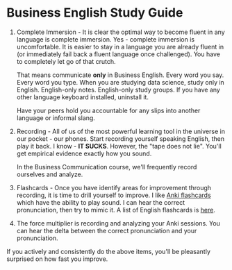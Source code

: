 Business English Study Guide
=====

1. Complete Immersion - It is clear the optimal way to become fluent in any language is complete immersion. Yes - complete immersion is uncomfortable. It is easier to stay in a language you are already fluent in (or immediately fail back a fluent language once challenged). You have to completely let go of that crutch.

    That means communicate __only__ in Business English. Every word you say. Every word you type. When you are studying data science, study only in English. English-only notes. English-only study groups. If you have any other language keyboard installed, uninstall it.

    Have your peers hold you accountable for any slips into another language or informal slang.

1. Recording - All of us of the most powerful learning tool in the universe in our pocket - our phones. Start recording yourself speaking English, then play it back. I know - __IT SUCKS__. However, the "tape does not lie". You'll get empirical evidence exactly how you sound.

    In the Business Communication course, we'll frequently record ourselves and analyze.

1. Flashcards - Once you have identify areas for improvement through recording, it is time to drill yourself to improve. I like [Anki flashcards](https://apps.ankiweb.net/) which have the ability to play sound. I can hear the correct pronunciation, then try to mimic it. A list of English flashcards is [here](https://ankiweb.net/shared/decks/english). 

1. The force multiplier is recording and analyzing your Anki sessions. You can hear the delta between the correct pronunciation and your pronunciation.

If you actively and consistently do the above items, you'll be pleasantly surprised on how fast you improve.
